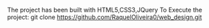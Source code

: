 The project has been built with HTML5,CSS3,JQuery
To Execute the project: git clone https://github.com/RaquelOliveira0/web_design.git
